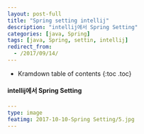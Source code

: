 ```yaml
---
layout: post-full
title: "Spring setting intellij"
description: "intellij에서 Spring Setting"
categories: [java, Spring]
tags: [java, Spring, settin, intellij]
redirect_from:
  - /2017/09/14/
---
```


* Kramdown table of contents
{:toc .toc}

#### intellij에서 Spring Setting

```yml
---
type: image
featimg: 2017-10-10-Spring Setting/5.jpg
---
```
